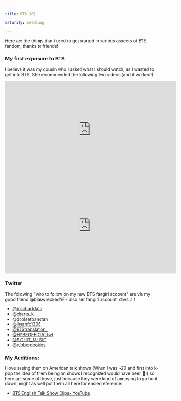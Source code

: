```yaml
---

title: BTS 101

maturity: seedling

---
```


Here are the things that I used to get started in various aspects of BTS fandom, thanks to friends!

### My first exposure to BTS
I believe it was my cousin who I asked what I should watch, as I wanted to get into BTS. She recommended the following two videos (and it worked!)

<iframe width="560" height="315" src="https://www.youtube.com/embed/T4x7sDevVTY" title="YouTube video player" frameborder="0" allow="accelerometer; autoplay; clipboard-write; encrypted-media; gyroscope; picture-in-picture" allowfullscreen></iframe>

<iframe width="560" height="315" src="https://www.youtube.com/embed/gFYAXsa7pe8" title="YouTube video player" frameborder="0" allow="accelerometer; autoplay; clipboard-write; encrypted-media; gyroscope; picture-in-picture" allowfullscreen></iframe>

### Twitter

The following "who to follow on my new BTS fangirl account" are via my good friend [@biaswreckedAF](https://twitter.com/biaswreckedAF) ( also her fangirl account, obvs :) )

- [@btschartdata](https://twitter.com/btschartdata)
- [@charts_k](https://twitter.com/charts_k)
- [@doolsetbangtan](https://twitter.com/doolsetbangtan)
- [@jimanfc1306](https://twitter.com/jimanfc1306)
- [@BTStranslation_](https://twitter.com/BTStranslation_)
- [@HYBEOFFICIALtwt](https://twitter.com/HYBEOFFICIALtwt)
- [@BIGHIT_MUSIC](https://twitter.com/BIGHIT_MUSIC)
- [@rubberdeokies](https://twitter.com/rubberdeokies)

### My Additions: 

I love seeing them on American talk shows (When I was ~20 and first into k-pop the idea of them being on shows I recognized would have been 🤯!) so here are some of those, just because they were kind of annoying to go hunt down, might as well put them all here for easier reference:

- [BTS English Talk Show Clips- YouTube](https://www.youtube.com/playlist?list=PLPnvyGPo6v-oMy-CGrKX2vUAggfOXv87K)